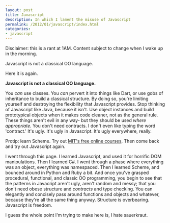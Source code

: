 ```yaml
---
layout: post
title: Javascript
description: In which I lament the misuse of Javascript
permalink: /2012/01/javascript/index.html
categories:
- javascript
---
```


Disclaimer: this is a rant at 1AM. Content subject to change when I wake up in
the morning.

Javascript is not a classical OO language.

Here it is again.

**Javascript is not a classical OO language.**

You *can* use classes. You *can* pervert it into things like Dart, or use
gobs of inheritance to build a classical structure. By doing so, you're
limiting yourself and destroying the flexibility that Javascript provides. Stop
thinking of Javascript like Java, because it isn't. Use object instances and
build prototypical objects when it makes code cleaner, not as the general rule.
These things aren't evil in any way- but they should be used *where appropriate.*
You don't need contracts. I don't even like typing the word 'contract.' It's
ugly. It's ugly in Javascript. It's ugly everywhere, really.

Protip: learn Scheme. Try out [MIT's free online courses](http://ocw.mit.edu/courses/electrical-engineering-and-computer-science/6-001-structure-and-interpretation-of-computer-programs-spring-2005/).
Then come back and try out Javascript again.

I went through this page. I learned Javascript, and used it for horrific DOM
manipulations. Then I learned C#. I went through a phase where everything was
an object, everything was namespaced. Then I learned Scheme, and bounced around
in Python and Ruby a bit. And once you've grasped procedural, functional, and
classic OO programming, you begin to see that the patterns in Javacript aren't
ugly, aren't random and messy; that you don't need obese structure and *contracts*
and type checking. You can elegantly and concisely pass around functions and
objects and whatever, because they're all the same thing anyway. Structure is
overbearing. Javascript is freedom.

I guess the whole point I'm trying to make here is, I hate sauerkraut.
